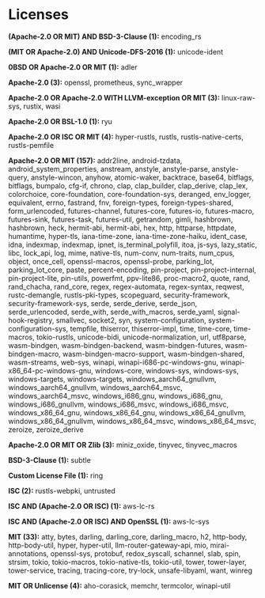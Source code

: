 # Licenses

**(Apache-2.0 OR MIT) AND BSD-3-Clause (1):** encoding_rs

**(MIT OR Apache-2.0) AND Unicode-DFS-2016 (1):** unicode-ident

**0BSD OR Apache-2.0 OR MIT (1):** adler

**Apache-2.0 (3):** openssl, prometheus, sync_wrapper

**Apache-2.0 OR Apache-2.0 WITH LLVM-exception OR MIT (3):** linux-raw-sys, rustix, wasi

**Apache-2.0 OR BSL-1.0 (1):** ryu

**Apache-2.0 OR ISC OR MIT (4):** hyper-rustls, rustls, rustls-native-certs, rustls-pemfile

**Apache-2.0 OR MIT (157):** addr2line, android-tzdata, android_system_properties, anstream, anstyle, anstyle-parse, anstyle-query, anstyle-wincon, anyhow, atomic-waker, backtrace, base64, bitflags, bitflags, bumpalo, cfg-if, chrono, clap, clap_builder, clap_derive, clap_lex, colorchoice, core-foundation, core-foundation-sys, deranged, env_logger, equivalent, errno, fastrand, fnv, foreign-types, foreign-types-shared, form_urlencoded, futures-channel, futures-core, futures-io, futures-macro, futures-sink, futures-task, futures-util, getrandom, gimli, hashbrown, hashbrown, heck, hermit-abi, hermit-abi, hex, http, httparse, httpdate, humantime, hyper-tls, iana-time-zone, iana-time-zone-haiku, ident_case, idna, indexmap, indexmap, ipnet, is_terminal_polyfill, itoa, js-sys, lazy_static, libc, lock_api, log, mime, native-tls, num-conv, num-traits, num_cpus, object, once_cell, openssl-macros, openssl-probe, parking_lot, parking_lot_core, paste, percent-encoding, pin-project, pin-project-internal, pin-project-lite, pin-utils, powerfmt, ppv-lite86, proc-macro2, quote, rand, rand_chacha, rand_core, regex, regex-automata, regex-syntax, reqwest, rustc-demangle, rustls-pki-types, scopeguard, security-framework, security-framework-sys, serde, serde_derive, serde_json, serde_urlencoded, serde_with, serde_with_macros, serde_yaml, signal-hook-registry, smallvec, socket2, syn, system-configuration, system-configuration-sys, tempfile, thiserror, thiserror-impl, time, time-core, time-macros, tokio-rustls, unicode-bidi, unicode-normalization, url, utf8parse, wasm-bindgen, wasm-bindgen-backend, wasm-bindgen-futures, wasm-bindgen-macro, wasm-bindgen-macro-support, wasm-bindgen-shared, wasm-streams, web-sys, winapi, winapi-i686-pc-windows-gnu, winapi-x86_64-pc-windows-gnu, windows-core, windows-sys, windows-sys, windows-targets, windows-targets, windows_aarch64_gnullvm, windows_aarch64_gnullvm, windows_aarch64_msvc, windows_aarch64_msvc, windows_i686_gnu, windows_i686_gnu, windows_i686_gnullvm, windows_i686_msvc, windows_i686_msvc, windows_x86_64_gnu, windows_x86_64_gnu, windows_x86_64_gnullvm, windows_x86_64_gnullvm, windows_x86_64_msvc, windows_x86_64_msvc, zeroize, zeroize_derive

**Apache-2.0 OR MIT OR Zlib (3):** miniz_oxide, tinyvec, tinyvec_macros

**BSD-3-Clause (1):** subtle

**Custom License File (1):** ring

**ISC (2):** rustls-webpki, untrusted

**ISC AND (Apache-2.0 OR ISC) (1):** aws-lc-rs

**ISC AND (Apache-2.0 OR ISC) AND OpenSSL (1):** aws-lc-sys

**MIT (33):** atty, bytes, darling, darling_core, darling_macro, h2, http-body, http-body-util, hyper, hyper-util, llm-router-gateway-api, mio, mirai-annotations, openssl-sys, protobuf, redox_syscall, schannel, slab, spin, strsim, tokio, tokio-macros, tokio-native-tls, tokio-util, tower, tower-layer, tower-service, tracing, tracing-core, try-lock, unsafe-libyaml, want, winreg

**MIT OR Unlicense (4):** aho-corasick, memchr, termcolor, winapi-util

